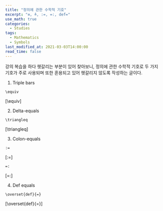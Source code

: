 ```yaml
---
title: "정의에 관한 수학적 기호"
excerpt: "≡, ≜, :=, =:, def="
use_math: true
categories:
  - Studies
tags:
  - Mathematics
  - Symbols
last_modified_at: 2021-03-03T14:00:00
read_time: false
---
```


강의 복습을 하다 헷갈리는 부분이 있어 찾아보니, 정의에 관한 수학적 기호로 두 가지 기호가 주로 사용되며 또한 혼용되고 있어 헷갈리지 않도록 작성하는 글이다.

1. Triple bars
~~~
\equiv
~~~
\[\equiv\]

2. Delta-equals
~~~
\triangleq
~~~
\[\triangleq\]

3. Colon-equals
~~~
:=
~~~
\[:=\]
~~~
=:
~~~
\[=:\]

4. Def equals
~~~
\overset{def}{=}
~~~
\[\overset{def}{=}\]

